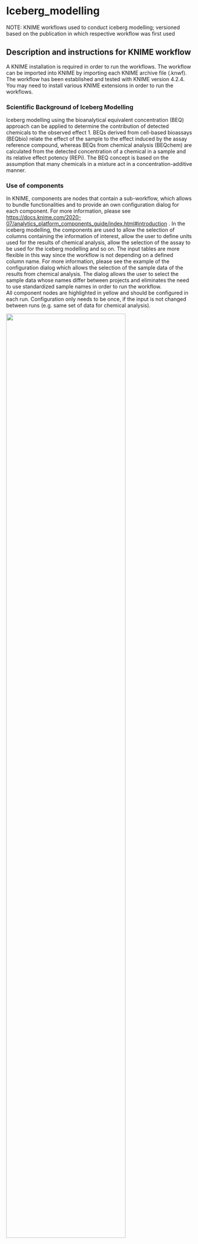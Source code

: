 # Iceberg_modelling
NOTE: KNIME workflows used to conduct iceberg modelling; versioned based on the publication in which respective workflow was first used

## Description and instructions for KNIME workflow

A KNIME installation is required in order to run the workflows. The workflow can be imported into KNIME by importing each KNIME archive file (.knwf). The workflow has been established and tested with KNIME version 4.2.4. You may need to install various KNIME extensions in order to run the workflows.

### Scientific Background of Iceberg Modelling
Iceberg modelling using the bioanalytical equivalent concentration (BEQ) approach can be applied to determine the contribution of detected chemicals to the observed effect 1. BEQs derived from cell-based bioassays (BEQbio) relate the effect of the sample to the effect induced by the assay reference compound, whereas BEQs from chemical analysis (BEQchem) are calculated from the detected concentration of a chemical in a sample and its relative effect potency (REPi). The BEQ concept is based on the assumption that many chemicals in a mixture act in a concentration-additive manner.

### Use of components
In KNIME, components are nodes that contain a sub-workflow, which allows to bundle functionalities and to provide an own configuration dialog for each component. For more information, please see https://docs.knime.com/2020-07/analytics_platform_components_guide/index.html#introduction . In the iceberg modelling, the components are used to allow the selection of columns containing the information of interest, allow the user to define units used for the results of chemical analysis, allow the selection of the assay to be used for the iceberg modelling and so on. The input tables are more flexible in this way since the workflow is not depending on a defined column name. For more information, please see the example of the configuration dialog which allows the selection of the sample data of the results from chemical analysis. The dialog allows the user to select the sample data whose names differ between projects and eliminates the need to use standardized sample names in order to run the workflow.<br>
All component nodes are highlighted in yellow and should be configured in each run. Configuration only needs to be once, if the input is not changed between runs (e.g. same set of data for chemical analysis).

<img src="https://user-images.githubusercontent.com/108472923/176861969-e5624a45-4d48-4099-b411-51d9e584e4db.png" width=80% height=80%>

### Input files required to run the KNIME workflow (Input format is xlsx/xls)

NOTE: Unless otherwise specified, the exact spelling of the column names is not important, since the columns can be specifically selected by users in the workflow.

*File 1: Parameters for baseline QSAR* <br>
Baseline toxicity can be calculated on equation (1). Thus, the parameters a, b and c, which are specific for each cell line, have to be provided. For this study, these parameters are based on the publication of Lee et al 2021 2. The data have to be structured as follows:

<img src ="https://user-images.githubusercontent.com/108472923/191439029-4c167d00-9af9-438a-a714-85c6c41bc535.png">

*File 2: Parameters for references of bioassays* <br>
In order to calculate the REPi and the BEQbio, the EC10 or ECIR1.5 as well as the molecular weight of the respective reference chemicals need to be provided. The data have to be structured as follows:

<img src ="https://user-images.githubusercontent.com/108472923/191439267-b47e16e8-e5b5-425f-963f-809fc0f3969a.png">

*File 3. Chemical identifier, logDlip/w, effect and cytotoxicity results of single chemicals in bioassays* <br>
The workflow is using the InChiKey (column needs to be named INCHI_key) and the DTXSID (column needs to be named DTXSID) as identifiers to match the results of the bioassays for the single chemicals with the chemicals analysed. In addition, this file has to contain the log Dlip/w, the ECy and the ICy for each chemical and each assay of interest. The Excel tabel has to start with cell A1.

*File 4: Results of bioassay(s) for samples* <br>
This file provides the ECy and the ICy of each sample. Please note that the sample codes must be the same as the sample codes used in file 5. Results for each sample are given row-wise. For an example see the following:

<img src ="https://user-images.githubusercontent.com/108472923/191440167-f8d91b65-3283-41c2-88e7-a8eb5a2dc642.png">

*File 5: Results of chemical analysis for samples* <br>
This file lists the concentration of the chemicals analysed in the samples in ng/L. The InChiKey (column needs to be named INCHI_key) and the DTXSID (column needs to be named DTXSID) have to be provided as identifiers for the chemicals to match the data with the input from file 3. Please note that the sample codes must be the same as the sample codes used in file 4. For an example see the following:

<img src ="https://user-images.githubusercontent.com/108472923/191441835-5ad28fd4-632e-4125-ad78-de558146c9b2.png">

### Principle for merging the data related to chemicals
The input from file 3 and 5 contains data per chemical. In order to join these data sets the InChiKey and the DTXSID have to be provided as identifiers. To make the matching based on the InChiKey more robust only the 1st block of the InChiKey is used. In order to match chemicals for which no InChiKey is available the data are also matched based on the DTXSID. The two different joins are then concatenated and duplicates originating from the two-tier joining process are automatically curated. Chemicals which do not have any of the two identifiers mentioned above are not merged at all and are excluded from the data set. 

### Equations used for the Iceberg Modelling
For more detailed information on the iceberg modelling and the equations refer to Neale et al 2020 and Lee et al 2021.<br> 
Calculations are performed in either Math Formula or Math Formula (Multi Column) Nodes. These two nodes are wrapped in Metanodes if some kind of data processing is necessary in order to run the calculation. In the KNIME workflow, the nodes are annotated in blue and labelled with the numbers for the equations used below. Metanodes containing calculations are highlighted in blue.

***Equation 1: Calculation of baseline toxicity***<br>
Baseline toxicity was only calculated if the logDlip/w of a chemical was larger than 0, since the chemical is classified as “too hydrophilic”, if the logDlip/w is lower than 0.

<img src ="https://user-images.githubusercontent.com/108472923/176865617-91c96d5e-6916-4f40-af4f-83e0dc08e12c.png" width=40%>

***Equation 2: Calculation of the relative effect potency of a chemical I (REPi)***

<img src = "https://user-images.githubusercontent.com/108472923/176868828-1da1a4b8-9bc1-4d73-b58c-b1b7cb9c5979.png" width=20%>

***Equation 3: Conversion of the concentration of a chemical in a sample from ng/L to mol/L***

<img src = "https://user-images.githubusercontent.com/108472923/176869182-dd4686bc-b91c-4501-ba50-9c2d76c9e92a.png" width=20%>

***Equation 4a: Calculation of BEQchem in ng/L of for each chemical***

<img src = "https://user-images.githubusercontent.com/108472923/176871606-64a8a96e-97ca-414e-989a-601b1b62270d.png" width = 30%>

***Equation 4b: Calculation of BEQchem in ng/L of all chemicals in a sample***

<img src = "https://user-images.githubusercontent.com/108472923/176871770-ee9c8db3-3f9b-44f3-8c32-6490cd0db5a5.png" width = 20%>

***Equation 5: Calculation of BEQbio in ng/L***

<img src = "https://user-images.githubusercontent.com/108472923/176871872-4e129e57-b57a-466a-b5d7-89e355c34b94.png" width = 40%>

***Equation 6: Calculation of % of effect explained***

<img src = "https://user-images.githubusercontent.com/108472923/176871986-ac3d5774-2166-49a6-b829-8c70ed5599ec.png" width=35%>

***Equation 7: Calculation of TUbio_cytotoxicity***

<img src = "https://user-images.githubusercontent.com/108472923/176872068-f107ff0c-f852-47e4-9f97-912d3ced539c.png" width=30%>

***Equation 8a: Calculation of TUchem_cytotoxicity of each chemical***

<img src ="https://user-images.githubusercontent.com/108472923/176872231-cab5037e-2fad-4496-81d0-ade69d0b424c.png" width=25%>

***Equation 8b: Calculation of TUchem_cytotoxicity of all chemicals in a sample***

<img src ="https://user-images.githubusercontent.com/108472923/176872324-d49b101e-4683-45d5-bdd6-f19a783f8a68.png" width=40%>

***Equation 9: Calculation of % of cytotoxicity explained based on TUchem_cytotoxicity***

<img src ="https://user-images.githubusercontent.com/108472923/176872458-e563f4ab-d404-4a74-b089-019ba83f0521.png" width=40%>

***Equation 10a: Calculation of TUchem_baseline for each chemical***

<img src ="https://user-images.githubusercontent.com/108472923/176872643-0dfb2750-fb40-4c1d-a3f7-162e4bfeaf46.png" width=30%>

***Equation 10b: Calculation of TUchem_baseline of all chemicals in a sample***

<img src ="https://user-images.githubusercontent.com/108472923/176872799-fb751943-d8ca-4e49-ace2-e91d0ddf7f41.png" width=30%>

***Equation 11: Calculation of % of cytotoxicity explained based on TUchem_baseline***

<img src ="https://user-images.githubusercontent.com/108472923/176873138-df4c95a6-e811-4b15-81ee-9bf71cc4f334.png" width=40%>

### Equations used in the workflow with no relevance for the iceberg modelling

***Equation 12: Calculation of toxic ratio TR***

<img src = "https://user-images.githubusercontent.com/108472923/176873318-0b80f698-f10e-49eb-bcd3-a0d0b81fc2b7.png" width=15%>

***Equation 13: Calculation of SRcytotoxicity***

<img src = "https://user-images.githubusercontent.com/108472923/176873453-f0c0eb22-7f17-4fcb-8e3c-1212a341c35a.png" width=20%>

***Equation 14: Calculation of SRbaseline***

<img src = "https://user-images.githubusercontent.com/108472923/176873560-8a44f3b5-8fad-4036-9bd7-64b6311c337c.png" width=20%>

### Output of KNIME workflow
The result is an Excel file which is named based on the following nomenclature in a standardized manner: 

YYYY-MM-DD_Project_Assay_iceberg_model.xlsx

The date is the date when the modelling was performed and it is automatically extracted from the workflow. The name of the project can be configured by the user in the component node “Define: 1. Project name, 2. Path to output folder”. The name of the assay is also automatically extracted by the workflow.<br>
In the component node “Define: 1. Project name, 2. Path to output folder” the user also has to provide the path to the folder where the result file is supposed to be saved.

The result file consists of several Excel files containing the following sheets with the data mentioned below:
1.	Read me describing the content of each sheet
2.	results_iceberg_model	
3.	INPUT_master_sheet	
4.	INPUT_Chemicals_analyzed 
5.	INPUT_effect_bioassay	
6.	TUchem_cytotox_chemical	
7.	TUchem_baseline_chemical	
8.	BEQchem_per_chemical	
9.	TR_and_SRs	
10.	data_reference	
11.	data_QSAR	


### References
(1)	Neale, P. A., Brack, W., Ait-Aissa, S., Busch, W., Hollender, J., Krauss, M., Maillot-Marechal, E., Munz, N. A., Schlichting, R., Schulze, T., Vogler, B., and Escher, B. I. (2018) Solid-phase extraction as sample preparation of water samples for cell-based and other in vitro bioassays. Environ. Sci.-Process Impacts 20, 493-504.<br>
(2)	Lee, J., Braun, G., Henneberger, L., Konig, M., Schlichting, R., Scholz, S., and Escher, B. I. (2021) Critical Membrane Concentration and Mass-Balance Model to Identify Baseline Cytotoxicity of Hydrophobic and Ionizable Organic Chemicals in Mammalian Cell Lines. Chem. Res. Toxicol. 34, 2100-2109.<br>
(3)	Neale, P. A., Braun, G., Brack, W., Carmona, E., Gunold, R., Konig, M., Krauss, M., Liebmann, L., Liess, M., Link, M., Schafer, R. B., Schlichting, R., Schreiner, V. C., Schulze, T., Vormeier, P., Weisner, O., and Escher, B. I. (2020) Assessing the Mixture Effects in In Vitro Bioassays of Chemicals Occurring in Small Agricultural Streams during Rain Events. Environ. Sci. Technol. 54, 8280-8290.










